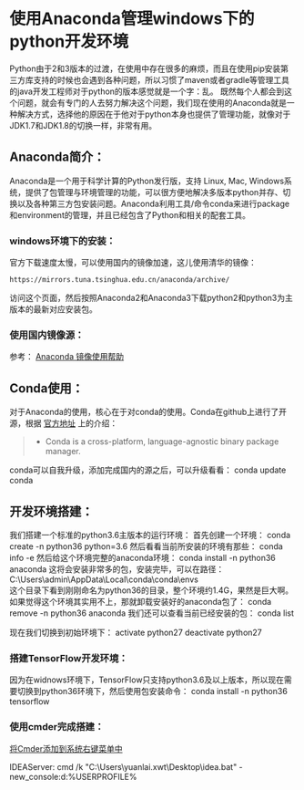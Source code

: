 # 使用Anaconda管理windows下的python开发环境

Python由于2和3版本的过渡，在使用中存在很多的麻烦，而且在使用pip安装第三方库支持的时候也会遇到各种问题，所以习惯了maven或者gradle等管理工具的java开发工程师对于python的版本感觉就是一个字：乱。
既然每个人都会到这个问题，就会有专门的人去努力解决这个问题，我们现在使用的Anaconda就是一种解决方式，选择他的原因在于他对于python本身也提供了管理功能，就像对于JDK1.7和JDK1.8的切换一样，非常有用。

## Anaconda简介：
Anaconda是一个用于科学计算的Python发行版，支持 Linux, Mac, Windows系统，提供了包管理与环境管理的功能，可以很方便地解决多版本python并存、切换以及各种第三方包安装问题。Anaconda利用工具/命令conda来进行package和environment的管理，并且已经包含了Python和相关的配套工具。

### windows环境下的安装：
官方下载速度太慢，可以使用国内的镜像加速，这儿使用清华的镜像：
```shell
https://mirrors.tuna.tsinghua.edu.cn/anaconda/archive/
```
访问这个页面，然后按照Anaconda2和Anaconda3下载python2和python3为主版本的最新对应安装包。

### 使用国内镜像源：

参考：
[Anaconda 镜像使用帮助](https://mirrors.tuna.tsinghua.edu.cn/help/anaconda/)

## Conda使用：
对于Anaconda的使用，核心在于对conda的使用。Conda在github上进行了开源，根据 [官方地址](https://github.com/conda/conda) 上的介绍：
> - Conda is a cross-platform, language-agnostic binary package manager.

conda可以自我升级，添加完成国内的源之后，可以升级看看：
conda update conda



## 开发环境搭建：
我们搭建一个标准的python3.6主版本的运行环境：
首先创建一个环境：
conda create -n python36 python=3.6
然后看看当前所安装的环境有那些：
conda info -e
然后给这个环境完整的anaconda环境：
conda install -n python36 anaconda
这将会安装非常多的包，安装完毕，可以在路径：
C:\Users\admin\AppData\Local\conda\conda\envs\
这个目录下看到刚刚命名为python36的目录，整个环境约1.4G，果然是巨大啊。
如果觉得这个环境其实用不上，那就卸载安装好的anaconda包了：
conda remove -n python36 anaconda
我们还可以查看当前已经安装的包：
conda list

现在我们切换到初始环境下：
activate python27
deactivate python27

### 搭建TensorFlow开发环境：
因为在widnows环境下，TensorFlow只支持python3.6及以上版本，所以现在需要切换到python36环境下，然后使用包安装命令：
conda install -n python36 tensorflow


### 使用cmder完成搭建：
[将Cmder添加到系统右键菜单中](http://blog.csdn.net/hicoldcat/article/details/64904652)

IDEAServer:
cmd /k  "C:\Users\yuanlai.xwt\Desktop\idea.bat" -new_console:d:%USERPROFILE%